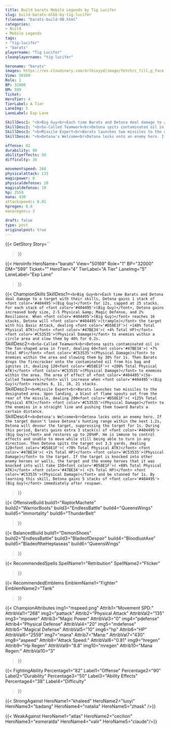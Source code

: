 ```yaml
---
title: Build barats Mobile Legends by Tig Lucifer
slug: build-barats-mlbb-by-tig-lucifer
filename: "barats-build-98.html"
categories: 
- Build 
- Mobile Legends
tags: 
- "tig-lucifer"
- "barats"
playername: "Tig Lucifer"
cleanplayername: "tig-lucifer"

heroname: "barats"
images: https://res.cloudinary.com/drlhixyyd/image/fetch/c_fill,g_face,f_auto/https://cdn2-build.mobagenie.my.id/p/images/banner/full/barats.jpg
View: 50169 
Role: 1 
BP: 32000
DM: 599 
Ticket:  
HeroTier: 4 
TierLabel: A Tier 
LaneImg: 5
LaneLabel: Exp Lane 

SkillDesc1: "<b>Big Guy<br>Each time Barats and Detona deal damage to a target with their skills, Detona gains 1 stack of <font color='#404495'>(Big Guy)</font> for 12s, capped at 25 stacks. For each stack of <font color='#404495'>(Big Guy)</font>, Detona gains increased body size, 2-5 Physical &amp; Magic Defense, and 2% Resilience. When <font color='#404495'>(Big Guy)</font> reaches 16 stacks, Detona will <font color='#404495'>(trample)</font> the target with his Basic Attack, dealing <font color='#D58E1F'>( +140% Total Physical ATK)</font> <font color='#47BE34'>( +4% Total HP)</font> <font color='#C53535'>(Physical Damage)</font> to enemies within a circle area and slow them by 40% for 0.2s."   
SkillDesc2: "<b>So-Called Teamwork<br>Detona spits contaminated oil in the fan-shaped area in front, dealing 60<font color='#47BE34'>( +7% Total HP)</font> <font color='#C53535'>(Physical Damage)</font> to enemies within the area and slowing them by 30% for 1s. Then Barats drops the firecracker onto the contaminated oil from his bag and ignites it, dealing 120<font color='#D58E1F'>( +200% Total Physical ATK)</font> <font color='#C53535'>(Physical Damage)</font> to enemies within the area. The area of effect of <font color='#404495'>(So-Called Teamwork)</font> will increase when <font color='#404495'>(Big Guy)</font> reaches 6, 11, 16, 21 stacks."   
SkillDesc3: "<b>Missile Expert<br>Barats launches two missiles to the designated area. Upon landing, a blast of flame spouts out from the rear of the missile, dealing 200<font color='#D58E1F'>( +125% Total Physical ATK)</font> <font color='#C53535'>(Physical Damage)</font> to the enemies in a straight line and pushing them toward Barats a certain distance."   
SkillDesc4: "<b>Detona's Welcome<br>Detona locks onto an enemy hero. If the target doesn't leave Detona's hunting range within the next 1.2s, Detona will devour the target, suppressing the target for 1s. During this period, Barats gains extra 3 stack(s) of <font color='#404495'>(Big Guy)</font> and restores up to 20%HP. He is immune to control effects and unable to move while still being able to turn in any direction. Then Detona spits the target out 3.5 yards, dealing 120<font color='#D58E1F'>( +70% Total Physical ATK)</font> <font color='#47BE34'>( +1% Total HP)</font> <font color='#C53535'>(Physical Damage)</font> to the target. If the target is knocked into other enemy heroes or walls, the target and the enemy heroes that it was knocked into will take 150<font color='#D58E1F'>( +80% Total Physical ATK)</font> <font color='#47BE34'>( +1% Total HP)</font> <font color='#C53535'>(Physical Damage)</font> and be stunned for 1s. By learning this skill, Detona gains 5 stacks of <font color='#404495'>(Big Guy)</font> immediately after respawn."  

offense: 82 
durability: 90 
abilityeffects: 50 
difficulty: 38 

movementspeed: 268
physicalattack: 135
magicpower: 0
physicaldefense: 20
magicaldefense: 10
hp: 2559
mana: 430
attackspeed:: 0.81
hpregen: 8.8
manaregen:: 3

draft: false
type: post
originalpost: true
---
```



{{< GetStory 
Story=`` 
>}}

{{< HeroInfo 
HeroName="barats" 
View="50169" 
Role="1" 
BP="32000" 
DM="599" 
Ticket="" 
HeroTier="4" 
TierLabel="A Tier" 
LaneImg="5" 
LaneLabel="Exp Lane" 
>}}
 
{{< ChampionSkills 
SkillDesc1=`<b>Big Guy<br>Each time Barats and Detona deal damage to a target with their skills, Detona gains 1 stack of <font color='#404495'>(Big Guy)</font> for 12s, capped at 25 stacks. For each stack of <font color='#404495'>(Big Guy)</font>, Detona gains increased body size, 2-5 Physical &amp; Magic Defense, and 2% Resilience. When <font color='#404495'>(Big Guy)</font> reaches 16 stacks, Detona will <font color='#404495'>(trample)</font> the target with his Basic Attack, dealing <font color='#D58E1F'>( +140% Total Physical ATK)</font> <font color='#47BE34'>( +4% Total HP)</font> <font color='#C53535'>(Physical Damage)</font> to enemies within a circle area and slow them by 40% for 0.2s.`   
SkillDesc2=`<b>So-Called Teamwork<br>Detona spits contaminated oil in the fan-shaped area in front, dealing 60<font color='#47BE34'>( +7% Total HP)</font> <font color='#C53535'>(Physical Damage)</font> to enemies within the area and slowing them by 30% for 1s. Then Barats drops the firecracker onto the contaminated oil from his bag and ignites it, dealing 120<font color='#D58E1F'>( +200% Total Physical ATK)</font> <font color='#C53535'>(Physical Damage)</font> to enemies within the area. The area of effect of <font color='#404495'>(So-Called Teamwork)</font> will increase when <font color='#404495'>(Big Guy)</font> reaches 6, 11, 16, 21 stacks.`   
SkillDesc3=`<b>Missile Expert<br>Barats launches two missiles to the designated area. Upon landing, a blast of flame spouts out from the rear of the missile, dealing 200<font color='#D58E1F'>( +125% Total Physical ATK)</font> <font color='#C53535'>(Physical Damage)</font> to the enemies in a straight line and pushing them toward Barats a certain distance.`   
SkillDesc4=`<b>Detona's Welcome<br>Detona locks onto an enemy hero. If the target doesn't leave Detona's hunting range within the next 1.2s, Detona will devour the target, suppressing the target for 1s. During this period, Barats gains extra 3 stack(s) of <font color='#404495'>(Big Guy)</font> and restores up to 20%HP. He is immune to control effects and unable to move while still being able to turn in any direction. Then Detona spits the target out 3.5 yards, dealing 120<font color='#D58E1F'>( +70% Total Physical ATK)</font> <font color='#47BE34'>( +1% Total HP)</font> <font color='#C53535'>(Physical Damage)</font> to the target. If the target is knocked into other enemy heroes or walls, the target and the enemy heroes that it was knocked into will take 150<font color='#D58E1F'>( +80% Total Physical ATK)</font> <font color='#47BE34'>( +1% Total HP)</font> <font color='#C53535'>(Physical Damage)</font> and be stunned for 1s. By learning this skill, Detona gains 5 stacks of <font color='#404495'>(Big Guy)</font> immediately after respawn.`   
>}}

{{< OffensiveBuild 
build1="RaptorMachete"  
build2="WarriorBoots" 
build3="EndlessBattle" 
build4="QueensWings" 
build5="Immortality" 
build6="ThunderBelt" 
>}} 

{{< BalancedBuild 
build1="DemonShoes"  
build2="EndlessBattle" 
build3="BladeofDespair" 
build4="BloodlustAxe" 
build5="BladeoftheHeptaseas" 
build6="QueensWings" 
>}}


{{< RecommendedSpells 
SpellName1="Retribution" 
SpellName2="Flicker" 
>}}  

{{< RecommendedEmblems 
EmblemName1="Fighter" 
EmblemName2="Tank" 
>}}   


{{< ChampionAttributes
img1="mspeed.png" Attrib1="Movement SPD:" AttribVal1="268"
img2="pattack" Attrib2="Physical Attack" AttribVal2="135"
img3="mpower" Attrib3="Magic Power" AttribVal3="0"
img4="pdefense" Attrib4="Physical Defense" AttribVal4="20"
img5="mdefense" Attrib5="Magical Defense" AttribVal5="10"
img6="hp" Attrib6="HP" AttribVal6="2559"
img7="mana" Attrib7="Mana:" AttribVal7="430"
img8="aspeed" Attrib8="Attack Speed:" AttribVal8="0.81"
img9="hregen" Attrib9="Hp Regen" AttribVal9="8.8"
img10="mregen" Attrib10="Mana Regen:" AttribVal10="3"
>}}


{{< FightingAbility
Percentage1="82" Label1="Offense"
Percentage2="90" Label2="Durability"
Percentage3="50" Label3="Ability Effects"
Percentage4="38" Label4="Difficulty"
 >}}

{{< StrongAgainst 
HeroName1="khaleed"
HeroName2="luoyi"
HeroName3="badang"
HeroName4="natalia"
HeroName5="zhask"
/>}}

{{< WeakAgainst
HeroName1="atlas"
HeroName2="cecilion"
HeroName3="esmeralda"
HeroName4="valir"
HeroName5="claude"/>}}
